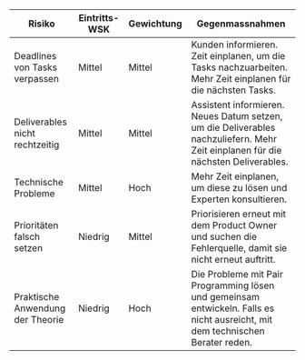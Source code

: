 | Risiko                           | Eintritts-WSK | Gewichtung | Gegenmassnahmen                                              |
| -------------------------------- | ------------- | ---------- | ------------------------------------------------------------ |
| Deadlines von Tasks verpassen    | Mittel        | Mittel     | Kunden informieren. Zeit einplanen, um die Tasks nachzuarbeiten. Mehr Zeit einplanen für die nächsten Tasks. |
| Deliverables nicht rechtzeitig   | Mittel        | Mittel     | Assistent informieren. Neues Datum setzen, um die Deliverables nachzuliefern. Mehr Zeit einplanen für die nächsten Deliverables. |
| Technische Probleme              | Mittel        | Hoch       | Mehr Zeit einplanen, um diese zu lösen und Experten konsultieren. |
| Prioritäten falsch setzen        | Niedrig       | Mittel     | Priorisieren erneut mit dem Product Owner und suchen die Fehlerquelle, damit sie nicht erneut auftritt. |
| Praktische Anwendung der Theorie | Niedrig       | Hoch       | Die Probleme mit Pair Programming lösen und gemeinsam entwickeln. Falls es nicht ausreicht, mit dem technischen Berater reden. |

